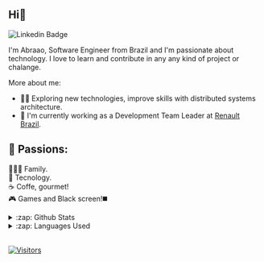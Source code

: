 ## Hi👋

![Linkedin Badge](https://img.shields.io/badge/-LinkedIn-blue?style=flat-square&logo=Linkedin&logoColor=white&link=https://www.linkedin.com/in/abraao-neves/)

I'm Abraao, Software Engineer from Brazil and I'm passionate about technology. I love to learn and contribute in any any kind of project or chalange.

More about me:
- 🙋🏻‍ Exploring new technologies, improve skills with distributed systems architecture.
- 💼 I'm currently working as a Development Team Leader at [Renault Brazil](https://renault.com.br).

## 🤩 Passions:
  👨‍👩‍👧 Family.  
  🤖 Tecnology.  
  ☕ Coffe, gourmet!  
  🎮 Games and Black screen!◼️

<details>
  <summary>:zap: Github Stats</summary>
  <img src="https://github-readme-stats.vercel.app/api?username=abraaoneves&&show_icons=true&title_color=222222&icon_color=03A87C&text_color=333333&bg_color=ffffff">
</details>

<details>
  <summary>:zap: Languages Used</summary>
  <img src="https://github-readme-stats.vercel.app/api/top-langs/?username=abraaoneves&layout=compact&bg_color=ffffff&text_color=333333">
</details>
<br/>

[![Visitors](https://visitor-badge.glitch.me/badge?page_id=github/abraaoneves)](https://github.com/abraaoneves)
